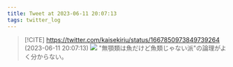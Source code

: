 ```yaml
---
title: Tweet at 2023-06-11 20:07:13
tags: twitter_log
---
```


> [!CITE] https://twitter.com/kaisekiriu/status/1667850973849739264 (2023-06-11 20:07:13)
> ![](https://twitter.com/kaisekiriu/status/1667850973849739264)
> "無顎類は魚だけど魚類じゃない派"の論理がよく分からない。
